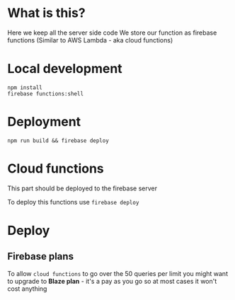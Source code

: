 # What is this?
Here we keep all the server side code
We store our function as firebase functions (Similar to AWS Lambda - aka cloud functions)

# Local development
```
npm install
firebase functions:shell 
```

# Deployment
```
npm run build && firebase deploy
```

# Cloud functions
This part should be deployed to the firebase server

To deploy this functions use
`firebase deploy`

# Deploy
## Firebase plans
To allow `cloud functions` to go over the 50 queries per limit you might want to upgrade to **Blaze plan** - it's a pay as you go so at most cases it won't cost anything
